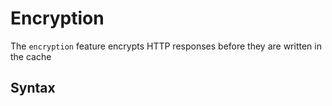 # Encryption
The `encryption` feature encrypts HTTP responses before they are written in the cache

## Syntax
